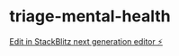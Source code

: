 # triage-mental-health

[Edit in StackBlitz next generation editor ⚡️](https://stackblitz.com/~/github.com/websRai/triage-mental-health)